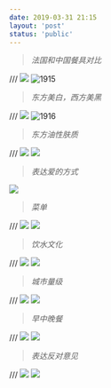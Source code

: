 ```yaml
---
date: 2019-03-31 21:15
layout: 'post'
status: 'public'
---
```


> *法国和中国餐具对比*

/// ![](https://vkceyugu.cdn.bspapp.com/VKCEYUGU-imgbed/41a13325-b937-41d8-b8d2-4bcb08f58448.jpg)
![1915](https://link.gimhoy.com/sharepoint/aHR0cHM6Ly92ZXJuYWxsb3ZlLW15LnNoYXJlcG9pbnQuY29tLzppOi9nL3BlcnNvbmFsL3ZlcmFub19iZXN1bm55X3RvcC9FY2J3bGthdngtZExtV3RMN0FoSXpza0JLRGNnMTRVY2FQMDEyOWExdHhMSU53P2U9SjRxMnZq.jpg)

> *东方美白，西方美黑*

/// ![](https://vkceyugu.cdn.bspapp.com/VKCEYUGU-imgbed/6b544faa-b482-4ba3-be9b-13cf06139bb9.jpg)
![1916](https://link.gimhoy.com/sharepoint/aHR0cHM6Ly92ZXJuYWxsb3ZlLW15LnNoYXJlcG9pbnQuY29tLzppOi9nL3BlcnNvbmFsL3ZlcmFub19iZXN1bm55X3RvcC9FYlpqY29JSmE0OUxta282c2MwdTRhVUJvX0kxcF9yOVVEYzVrS1NkNjdIU3ZRP2U9eVVNQmRk.jpg)

> *东方油性肤质*

/// ![](https://vkceyugu.cdn.bspapp.com/VKCEYUGU-imgbed/82e27198-5933-4f2b-b8f6-8cd06c80b454.jpg)
![](https://link.gimhoy.com/sharepoint/aHR0cHM6Ly92ZXJuYWxsb3ZlLW15LnNoYXJlcG9pbnQuY29tLzppOi9nL3BlcnNvbmFsL3ZlcmFub19iZXN1bm55X3RvcC9FUU5ZTVFMVHA1SkNxUHBNMkRhT1duY0I1MnNHNTRVa1pzdXo3MzNsVXd6a3V3P2U9OUpBUFVK.jpg)

> *表达爱的方式*

![](https://vkceyugu.cdn.bspapp.com/VKCEYUGU-imgbed/72b9a37a-aac7-4c6a-93ff-2e1ba810d7fa.jpg)

> *菜单*

/// ![](https://github.com/elmace/cited_img/raw/master/img/IMG_1919.jpg)
![](https://vkceyugu.cdn.bspapp.com/VKCEYUGU-imgbed/95ab90cc-cddf-4269-97be-3b643f3e3f09.jpg)

> *饮水文化*

/// ![](https://github.com/elmace/cited_img/raw/master/img/IMG_1920.jpg)
![](https://vkceyugu.cdn.bspapp.com/VKCEYUGU-imgbed/42a7b9c3-ba3f-4eaa-b660-a3fec9eab515.jpg)

> *城市量级*

/// ![](https://github.com/elmace/cited_img/raw/master/img/IMG_1921.jpg)
![](https://vkceyugu.cdn.bspapp.com/VKCEYUGU-imgbed/e1107779-025e-44af-9b35-f4945bc305b3.jpg)

> *早中晚餐*

/// ![](https://github.com/elmace/cited_img/raw/master/img/IMG_1922.jpg)
![](https://vkceyugu.cdn.bspapp.com/VKCEYUGU-imgbed/99a5328e-9757-4e83-922c-a0decfd73f2a.jpg)

> *表达反对意见*

/// ![](https://github.com/elmace/cited_img/raw/master/img/IMG_1923.jpg)
![](https://vkceyugu.cdn.bspapp.com/VKCEYUGU-imgbed/71817d43-500d-40a8-a216-6f683e84a30e.jpg)
